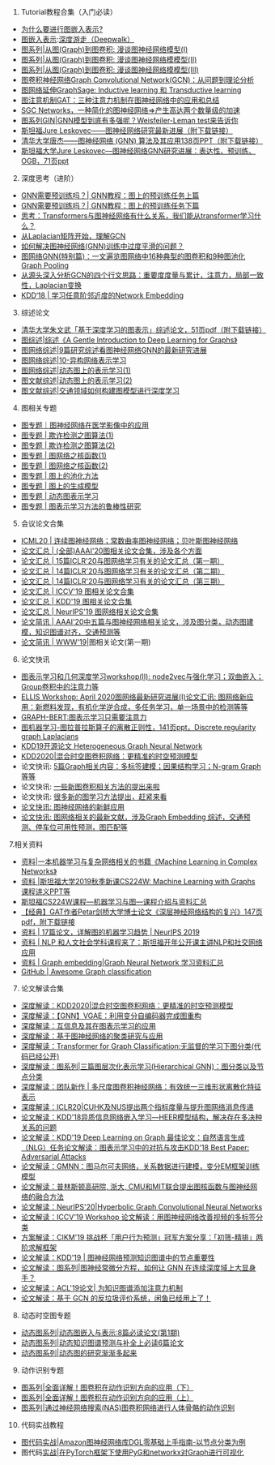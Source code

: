 1.  Tutorial教程合集（入门必读）

-   [为什么要进行图嵌入表示?](https://link.zhihu.com/?target=http%3A//mp.weixin.qq.com/s%3F__biz%3DMzUyNzcyNzE0Mg%3D%3D%26mid%3D2247484484%26idx%3D1%26sn%3D5eec159195a8df164575d6498cb953d0%26chksm%3Dfa7a6b0dcd0de21b80bb4283f39c404d7b37069866a56048d3552ae702fe7140cc14a22e8d29%26scene%3D21%23wechat_redirect)
-   [图嵌入表示](https://link.zhihu.com/?target=http%3A//mp.weixin.qq.com/s%3F__biz%3DMzUyNzcyNzE0Mg%3D%3D%26mid%3D2247484556%26idx%3D4%26sn%3D18852da4be82fb4f701d4f6ba42f5d63%26chksm%3Dfa7a6bc5cd0de2d38d29e67b50bb691953693e4147f54bf4c61bf17e40dd94c426c21d08e04e%26scene%3D21%23wechat_redirect):[深度游走（Deepwalk）](https://link.zhihu.com/?target=http%3A//mp.weixin.qq.com/s%3F__biz%3DMzUyNzcyNzE0Mg%3D%3D%26mid%3D2247484556%26idx%3D4%26sn%3D18852da4be82fb4f701d4f6ba42f5d63%26chksm%3Dfa7a6bc5cd0de2d38d29e67b50bb691953693e4147f54bf4c61bf17e40dd94c426c21d08e04e%26scene%3D21%23wechat_redirect)
-   [图系列|从图(Graph)到图卷积: 漫谈图神经网络模型(I)](https://link.zhihu.com/?target=http%3A//mp.weixin.qq.com/s%3F__biz%3DMzUyNzcyNzE0Mg%3D%3D%26mid%3D2247484644%26idx%3D1%26sn%3D01e415014e3ad877a19f67ad629f9e23%26chksm%3Dfa7a6badcd0de2bb552df2847c4b8760da29c51c50143f704ab53a83ce0498c55dd4ceb08040%26scene%3D21%23wechat_redirect)
-   [图系列|从图(Graph)到图卷积: 漫谈图神经网络模模型(II)](https://link.zhihu.com/?target=http%3A//mp.weixin.qq.com/s%3F__biz%3DMzUyNzcyNzE0Mg%3D%3D%26mid%3D2247484680%26idx%3D1%26sn%3Dc196834dc58ea353f3040cc68d62310d%26chksm%3Dfa7a6a41cd0de3576c81426ea124804d0152ae79d2766132ebe7560bc5279379fe6b5c9f9b4d%26scene%3D21%23wechat_redirect)
-   [图系列|从图(Graph)到图卷积: 漫谈图神经网络模模型(III)](https://link.zhihu.com/?target=http%3A//mp.weixin.qq.com/s%3F__biz%3DMzUyNzcyNzE0Mg%3D%3D%26mid%3D2247484689%26idx%3D1%26sn%3D10d71e5a8f2efc6033288208ad2b8aaf%26chksm%3Dfa7a6a58cd0de34e44bec470dbf8d04cf141b051ac493b1bf0b7856b55884a3f24d41eedeb93%26scene%3D21%23wechat_redirect)
-   [图卷积神经网络Graph Convolutional Network(GCN)：从问题到理论分析](https://link.zhihu.com/?target=http%3A//mp.weixin.qq.com/s%3F__biz%3DMzUyNzcyNzE0Mg%3D%3D%26mid%3D2247484920%26idx%3D1%26sn%3D27c661c52789dde2ec7cf40b119372e4%26chksm%3Dfa7a6ab1cd0de3a7cf2ad132f0c948ec6b28889274ee9e85838998ebc0a59c7771524fd07030%26scene%3D21%23wechat_redirect)
-   [图网络延伸GraphSage: Inductive learning 和 Transductive learning](https://link.zhihu.com/?target=http%3A//mp.weixin.qq.com/s%3F__biz%3DMzUyNzcyNzE0Mg%3D%3D%26mid%3D2247484950%26idx%3D1%26sn%3D88efa0a10fea109676aa314ac8159a62%26chksm%3Dfa7a695fcd0de049f9ac04724a4fe7b25d8a3b51bc6fe4fd155bdc3ee8798523f8835cf53777%26scene%3D21%23wechat_redirect)
-   [图注意机制GAT：三种注意力机制在图神经网络中的应用和总结](https://link.zhihu.com/?target=http%3A//mp.weixin.qq.com/s%3F__biz%3DMzUyNzcyNzE0Mg%3D%3D%26mid%3D2247485002%26idx%3D1%26sn%3D27cb326941746ee7c748b3391489da12%26chksm%3Dfa7a6903cd0de0150cce16f4e974eec05caf1d197e90a3ad193e1dc7619ed21688582ef4d61e%26scene%3D21%23wechat_redirect)
-   [SGC Networks，一种简化的图神经网络=>产生高达两个数量级的加速](https://link.zhihu.com/?target=http%3A//mp.weixin.qq.com/s%3F__biz%3DMzUyNzcyNzE0Mg%3D%3D%26mid%3D2247485203%26idx%3D2%26sn%3D7493fa5a0fc05f443b026a6a902fd555%26chksm%3Dfa7a685acd0de14c3059b5279f72bda5a74fd8889c9ce8c2d875ed32cf385f155c01b8911b65%26scene%3D21%23wechat_redirect)
-   [图系列GIN|GNN模型到底有多强呢？Weisfeiler-Leman test来告诉你](https://link.zhihu.com/?target=http%3A//mp.weixin.qq.com/s%3F__biz%3DMzUyNzcyNzE0Mg%3D%3D%26mid%3D2247485123%26idx%3D1%26sn%3D64cff98f39a0f231362ae08975f7aa5b%26chksm%3Dfa7a698acd0de09cbab549858911265493c17ead00152a4f56ba0a81957b9c151e9cf30c9afb%26scene%3D21%23wechat_redirect)
-   [斯坦福Jure Leskovec——图神经网络研究最新进展（附下载链接）](https://link.zhihu.com/?target=http%3A//mp.weixin.qq.com/s%3F__biz%3DMzUyNzcyNzE0Mg%3D%3D%26mid%3D2247484714%26idx%3D2%26sn%3D4278c3414006bc467e191fc3b057a602%26chksm%3Dfa7a6a63cd0de37594971fd35556debb3ea7a9cf64e9fb9f58689b135e8dee18c0ca6a7a7cc0%26scene%3D21%23wechat_redirect)
-   [清华大学唐杰——图神经网络 (GNN) 算法及其应用138页PPT（附下载链接）](https://link.zhihu.com/?target=http%3A//mp.weixin.qq.com/s%3F__biz%3DMzUyNzcyNzE0Mg%3D%3D%26mid%3D2247484593%26idx%3D2%26sn%3D82feac250fc56eb24ee5ce30c7030dff%26chksm%3Dfa7a6bf8cd0de2ee071da1ac81401607a4a76dc06f891aba38756d94cf68c3881b341415bace%26scene%3D21%23wechat_redirect)
-   [斯坦福大学Jure Leskovec—图神经网络GNN研究进展：表达性、预训练、OGB，71页ppt](https://link.zhihu.com/?target=http%3A//mp.weixin.qq.com/s%3F__biz%3DMzUyNzcyNzE0Mg%3D%3D%26mid%3D2247486325%26idx%3D1%26sn%3Dd28cb627903dc6df23004fca64c762b0%26chksm%3Dfa7a643ccd0ded2a3b9d50f034ef8a8c21f4449e87b4b367a4171d9c5a1032b0dd5a8e8706ba%26scene%3D21%23wechat_redirect)

2. 深度思考（进阶）

-   [GNN需要预训练吗？| GNN教程：图上的预训练任务上篇](https://link.zhihu.com/?target=http%3A//mp.weixin.qq.com/s%3F__biz%3DMzUyNzcyNzE0Mg%3D%3D%26mid%3D2247484792%26idx%3D2%26sn%3Da1b8562328cdbfbe6c67785e3cf0f5cd%26chksm%3Dfa7a6a31cd0de3273243088a5428af78c020a687d672612f543156802735ccd4f2934bdfddf9%26scene%3D21%23wechat_redirect)
-   [GNN需要预训练吗？| GNN教程：图上的预训练任务下篇](https://link.zhihu.com/?target=http%3A//mp.weixin.qq.com/s%3F__biz%3DMzUyNzcyNzE0Mg%3D%3D%26mid%3D2247485131%26idx%3D1%26sn%3D8056891ddc4075aaebe8211b72adc894%26chksm%3Dfa7a6982cd0de094656ba55fd5305a77cc961526e5fe5e084acba2583b918319b675ae4d2dd6%26scene%3D21%23wechat_redirect)
-   [思考：Transformers与图神经网络有什么关系，我们能从transformer学习什么？](https://link.zhihu.com/?target=http%3A//mp.weixin.qq.com/s%3F__biz%3DMzUyNzcyNzE0Mg%3D%3D%26mid%3D2247487221%26idx%3D1%26sn%3D1a1c220385c965d0619bb88b407b6fc6%26chksm%3Dfa7a61bccd0de8aaa1a5995871f59d322299a7cba40fd46b8820fa68160772f3fe4d8acc1ca1%26scene%3D21%23wechat_redirect)
-   [从Laplacian矩阵开始，理解GCN](https://link.zhihu.com/?target=http%3A//mp.weixin.qq.com/s%3F__biz%3DMzUyNzcyNzE0Mg%3D%3D%26mid%3D2247487092%26idx%3D1%26sn%3Dd634e1af0b685c6c508a7799a4db4e4b%26chksm%3Dfa7a613dcd0de82be2f3d8cc2b042a2e3bee1430274c997fd9ea664faa9c6e34ae17097448d3%26scene%3D21%23wechat_redirect)
-   [如何解决图神经网络(GNN)训练中过度平滑的问题？](https://link.zhihu.com/?target=http%3A//mp.weixin.qq.com/s%3F__biz%3DMzUyNzcyNzE0Mg%3D%3D%26mid%3D2247485213%26idx%3D1%26sn%3D55db3f92b33fd97f70ea931ce720c9e3%26chksm%3Dfa7a6854cd0de1428e500ed9ce78e79a5906c70ee668f8d2a1bf2147d04fe4383a2e6ead4b60%26scene%3D21%23wechat_redirect)
-   [图网络GNN(特别篇)：一文遍览图网络中16种典型的图卷积和9种图池化Graph Pooling](https://link.zhihu.com/?target=http%3A//mp.weixin.qq.com/s%3F__biz%3DMzUyNzcyNzE0Mg%3D%3D%26mid%3D2247486146%26idx%3D1%26sn%3D5ee261f9c390ee3d0d4900111c313bb2%26chksm%3Dfa7a658bcd0dec9d6a3080ca467759922c0aba695cf77b5be8144fa2bc2d13dd6095ffbd2c70%26scene%3D21%23wechat_redirect)
-   [从源头深入分析GCN的四个行文思路：重要度度量与累计，注意力，局部一致性，Laplacian变换](https://link.zhihu.com/?target=http%3A//mp.weixin.qq.com/s%3F__biz%3DMzUyNzcyNzE0Mg%3D%3D%26mid%3D2247485349%26idx%3D2%26sn%3D2f0434a16a253ccc7e338f09f55be49d%26chksm%3Dfa7a68eccd0de1fade505b2ce0db738fb4cae7fdf6fcc50a2dec4a899472f50295fe8bed2996%26scene%3D21%23wechat_redirect)
-   [KDD‘18 | 学习任意阶邻近度的Network Embedding](https://link.zhihu.com/?target=http%3A//mp.weixin.qq.com/s%3F__biz%3DMzUyNzcyNzE0Mg%3D%3D%26mid%3D2247485298%26idx%3D2%26sn%3D50373ec18ed69ab2f9e68668ff4803e5%26chksm%3Dfa7a683bcd0de12da2ce5e106381970eb13d20ce0156c2fe79c56e4897c50216ace6d866042c%26scene%3D21%23wechat_redirect)

3. 综述论文

-   [清华大学朱文武「基于深度学习的图表示」综述论文，51页pdf（附下载链接）](https://link.zhihu.com/?target=http%3A//mp.weixin.qq.com/s%3F__biz%3DMzUyNzcyNzE0Mg%3D%3D%26mid%3D2247485272%26idx%3D1%26sn%3D41318f1c9a7a56dcb5e741986df94617%26chksm%3Dfa7a6811cd0de107b5d3c24a819551c5c58f909e366b3127ea886855d778dc4acafa217dc9d6%26scene%3D21%23wechat_redirect)
-   [图综述|综述《A Gentle Introduction to Deep Learning for Graphs》](https://link.zhihu.com/?target=http%3A//mp.weixin.qq.com/s%3F__biz%3DMzUyNzcyNzE0Mg%3D%3D%26mid%3D2247485203%26idx%3D1%26sn%3Dd978795214e07c6a11621ef630213129%26chksm%3Dfa7a685acd0de14cc88a490265a09e63b6a4b19b4de271fb4bbb40b14d1a5c93600594f8e0ab%26scene%3D21%23wechat_redirect)
-   [图网络综述|9篇研究综述看图神经网络GNN的最新研究进展](https://link.zhihu.com/?target=http%3A//mp.weixin.qq.com/s%3F__biz%3DMzUyNzcyNzE0Mg%3D%3D%26mid%3D2247486071%26idx%3D1%26sn%3D6bfad8168dfd1de20a620f843ca63ecc%26chksm%3Dfa7a653ecd0dec2838a932ddad0107b3ee266297b83392af4916fa0f0d61ea15768c47b3963f%26scene%3D21%23wechat_redirect)
-   [图网络综述|10-异构网络表示学习](https://link.zhihu.com/?target=http%3A//mp.weixin.qq.com/s%3F__biz%3DMzUyNzcyNzE0Mg%3D%3D%26mid%3D2247486104%26idx%3D2%26sn%3D2e4f2a176388d7144b824a52bb3047a8%26chksm%3Dfa7a65d1cd0decc79e085b9bcf4139a878aa0a7ba04a4d9a3c684c09c04876fdc140780bd91e%26scene%3D21%23wechat_redirect)
-   [图网络综述|动态图上的表示学习(1)](https://link.zhihu.com/?target=http%3A//mp.weixin.qq.com/s%3F__biz%3DMzUyNzcyNzE0Mg%3D%3D%26mid%3D2247486694%26idx%3D2%26sn%3D4f6cbe3f77bc41ffbd37b22b4e2f14c5%26chksm%3Dfa7a63afcd0deab987b8f041c29a75bc65816cd18de1d705eeb8ad65a4db641fca5679a47f48%26scene%3D21%23wechat_redirect)
-   [图文献综述|动态图上的表示学习(2)](https://link.zhihu.com/?target=http%3A//mp.weixin.qq.com/s%3F__biz%3DMzUyNzcyNzE0Mg%3D%3D%26mid%3D2247486721%26idx%3D1%26sn%3D37f739855cb6dfc4b43086197f5a09ff%26chksm%3Dfa7a6248cd0deb5e9ba5f4800dc7705cec5b18f538a978ff20d8660d71e9add8e0d0be9c3075%26scene%3D21%23wechat_redirect)
-   [图文献综述|交通领域如何构建图模型进行深度学习](https://link.zhihu.com/?target=http%3A//mp.weixin.qq.com/s%3F__biz%3DMzUyNzcyNzE0Mg%3D%3D%26mid%3D2247487167%26idx%3D2%26sn%3D01c601778ea1405547008f7901e36f03%26chksm%3Dfa7a61f6cd0de8e0158a479977a54947d68669cf906155d11d6a5152f40b840c32fc8355f6b7%26scene%3D21%23wechat_redirect)

4. 图相关专题

-   [图专题｜图神经网络在医学影像中的应用](https://link.zhihu.com/?target=http%3A//mp.weixin.qq.com/s%3F__biz%3DMzUyNzcyNzE0Mg%3D%3D%26mid%3D2247485960%26idx%3D1%26sn%3D66916debf283fcb8cbf07fcdcb342e11%26chksm%3Dfa7a6541cd0dec572a9fb11c5e34b2556f004e2ee819aea294a364843a1865415a2119599a23%26scene%3D21%23wechat_redirect)
-   [图专题 | 欺诈检测之图算法](https://link.zhihu.com/?target=http%3A//mp.weixin.qq.com/s%3F__biz%3DMzUyNzcyNzE0Mg%3D%3D%26mid%3D2247487012%26idx%3D1%26sn%3Ddc538af969299ea1445249c5c4cb0cc8%26chksm%3Dfa7a616dcd0de87b005aab0584f6fa2d67a37bf9093694afec006c740d35c1afd5cbb1a172a9%26scene%3D21%23wechat_redirect)[(1)](https://link.zhihu.com/?target=http%3A//mp.weixin.qq.com/s%3F__biz%3DMzUyNzcyNzE0Mg%3D%3D%26mid%3D2247487012%26idx%3D1%26sn%3Ddc538af969299ea1445249c5c4cb0cc8%26chksm%3Dfa7a616dcd0de87b005aab0584f6fa2d67a37bf9093694afec006c740d35c1afd5cbb1a172a9%26scene%3D21%23wechat_redirect)
-   [图专题 | 欺诈](https://link.zhihu.com/?target=http%3A//mp.weixin.qq.com/s%3F__biz%3DMzUyNzcyNzE0Mg%3D%3D%26mid%3D2247487254%26idx%3D1%26sn%3Dbe6d42c652040a8e8b93fdc651845f1c%26chksm%3Dfa7a605fcd0de949fd1d42c3fffc3944664bbbf1cfa8b43a3fe55fd0bd1434e06a0507f61240%26scene%3D21%23wechat_redirect)[检测之图算法](https://link.zhihu.com/?target=http%3A//mp.weixin.qq.com/s%3F__biz%3DMzUyNzcyNzE0Mg%3D%3D%26mid%3D2247487254%26idx%3D1%26sn%3Dbe6d42c652040a8e8b93fdc651845f1c%26chksm%3Dfa7a605fcd0de949fd1d42c3fffc3944664bbbf1cfa8b43a3fe55fd0bd1434e06a0507f61240%26scene%3D21%23wechat_redirect)[(2)](https://link.zhihu.com/?target=http%3A//mp.weixin.qq.com/s%3F__biz%3DMzUyNzcyNzE0Mg%3D%3D%26mid%3D2247487254%26idx%3D1%26sn%3Dbe6d42c652040a8e8b93fdc651845f1c%26chksm%3Dfa7a605fcd0de949fd1d42c3fffc3944664bbbf1cfa8b43a3fe55fd0bd1434e06a0507f61240%26scene%3D21%23wechat_redirect)
-   [图专题 | 图网络之核函数](https://link.zhihu.com/?target=http%3A//mp.weixin.qq.com/s%3F__biz%3DMzUyNzcyNzE0Mg%3D%3D%26mid%3D2247486887%26idx%3D2%26sn%3D68b4a0487a93e2c1ebe6496d9b2496b0%26chksm%3Dfa7a62eecd0debf8cee3719e5b4566fe1cd520ecfe97f380c675021dd33f99c2f21c5e515d54%26scene%3D21%23wechat_redirect)[(1)](https://link.zhihu.com/?target=http%3A//mp.weixin.qq.com/s%3F__biz%3DMzUyNzcyNzE0Mg%3D%3D%26mid%3D2247486887%26idx%3D2%26sn%3D68b4a0487a93e2c1ebe6496d9b2496b0%26chksm%3Dfa7a62eecd0debf8cee3719e5b4566fe1cd520ecfe97f380c675021dd33f99c2f21c5e515d54%26scene%3D21%23wechat_redirect)
-   [图专题 | 图网络之核函数](https://link.zhihu.com/?target=http%3A//mp.weixin.qq.com/s%3F__biz%3DMzUyNzcyNzE0Mg%3D%3D%26mid%3D2247486749%26idx%3D1%26sn%3Db52297369798585e246b73958a83b3d9%26chksm%3Dfa7a6254cd0deb4251502e6f780a1aee159e049f5c1f456b9431954149c611d6a0d793d0a945%26scene%3D21%23wechat_redirect)[(2)](https://link.zhihu.com/?target=http%3A//mp.weixin.qq.com/s%3F__biz%3DMzUyNzcyNzE0Mg%3D%3D%26mid%3D2247486749%26idx%3D1%26sn%3Db52297369798585e246b73958a83b3d9%26chksm%3Dfa7a6254cd0deb4251502e6f780a1aee159e049f5c1f456b9431954149c611d6a0d793d0a945%26scene%3D21%23wechat_redirect)
-   [图专题 | 图上的池化方法](https://link.zhihu.com/?target=http%3A//mp.weixin.qq.com/s%3F__biz%3DMzUyNzcyNzE0Mg%3D%3D%26mid%3D2247486264%26idx%3D1%26sn%3D242b7fe066c28d83136a46cb1e58e0d2%26chksm%3Dfa7a6471cd0ded674baabcf867aada5830707330a64bc9e0c7e94bb9307f407dd2bfe6201c02%26scene%3D21%23wechat_redirect)
-   [图专题 | 图上的生成模型](https://link.zhihu.com/?target=http%3A//mp.weixin.qq.com/s%3F__biz%3DMzUyNzcyNzE0Mg%3D%3D%26mid%3D2247486302%26idx%3D1%26sn%3Dab434bc382029df9547e043ec5f6fbf8%26chksm%3Dfa7a6417cd0ded01c69500e1a3d94154756b9349bab0e69657b28f70e658005968fe94747f35%26scene%3D21%23wechat_redirect)
-   [图专题 | 动态图表示学习](https://link.zhihu.com/?target=http%3A//mp.weixin.qq.com/s%3F__biz%3DMzUyNzcyNzE0Mg%3D%3D%26mid%3D2247486183%26idx%3D1%26sn%3D8fa1926437ac0541ef15a55d5220050d%26chksm%3Dfa7a65aecd0decb824ebe43432cc00ac8e91d2d6d52a698a96185e39cc8fca9a1c4fe7fa3000%26scene%3D21%23wechat_redirect)
-   [图专题 | 图表示学习方法的鲁棒性研究](https://link.zhihu.com/?target=http%3A//mp.weixin.qq.com/s%3F__biz%3DMzUyNzcyNzE0Mg%3D%3D%26mid%3D2247485314%26idx%3D2%26sn%3Db5e095da2df9aba3dd5b86e1d565805b%26chksm%3Dfa7a68cbcd0de1dda1dddb4b77982eaba4eed6ff395471dd597273d317151b8e20ea471400b9%26scene%3D21%23wechat_redirect)

5. 会议论文合集

-   [ICML20 | 连续图神经网络；常数曲率图神经网络；贝叶斯图神经网络](https://link.zhihu.com/?target=http%3A//mp.weixin.qq.com/s%3F__biz%3DMzUyNzcyNzE0Mg%3D%3D%26mid%3D2247487318%26idx%3D1%26sn%3Dc090ea8c0cd7c43f3f202a104b2d24f0%26chksm%3Dfa7a601fcd0de9091e4d5576d2f940b8c8f24433991095db556fc4bde76d2f8b4340bf3b4f25%26scene%3D21%23wechat_redirect)
-   [论文汇总 | (全部)AAAI'20图相关论文合集，涉及各个方面](https://link.zhihu.com/?target=http%3A//mp.weixin.qq.com/s%3F__biz%3DMzUyNzcyNzE0Mg%3D%3D%26mid%3D2247485415%26idx%3D1%26sn%3D502e76a33a638c7f1bcdadde2b62f174%26chksm%3Dfa7a68aecd0de1b8eb16f36f87ea8532d430290e1e7596cdc04f306556f1f19dbc71c581ab91%26scene%3D21%23wechat_redirect)
-   [论文汇总 | 15篇ICLR'20与图网络学习有关的论文汇总（第一期）](https://link.zhihu.com/?target=http%3A//mp.weixin.qq.com/s%3F__biz%3DMzUyNzcyNzE0Mg%3D%3D%26mid%3D2247485231%26idx%3D3%26sn%3D3b9c9d04f98adb42efb67945bc1024d2%26chksm%3Dfa7a6866cd0de1707d2fb247d5e2278fd303527eef8ac2a95662cb35eb55e19910d35411c074%26scene%3D21%23wechat_redirect)
-   [论文汇总 | 14篇ICLR'20与图网络学习有关的论文汇总（第二期）](https://link.zhihu.com/?target=http%3A//mp.weixin.qq.com/s%3F__biz%3DMzUyNzcyNzE0Mg%3D%3D%26mid%3D2247485231%26idx%3D2%26sn%3Db005305abd9a0aeba2b1d9b188b78f59%26chksm%3Dfa7a6866cd0de1707eaf873e208f54ac8a6a1072cd1e821bec2cabc9bbf47d5bfa28c7e9da4b%26scene%3D21%23wechat_redirect)
-   [论文汇总 | 14篇ICLR'20与图网络学习有关的论文汇总（第三期）](https://link.zhihu.com/?target=http%3A//mp.weixin.qq.com/s%3F__biz%3DMzUyNzcyNzE0Mg%3D%3D%26mid%3D2247485231%26idx%3D1%26sn%3D76ab2995a5adc36c76808d66a9dd074d%26chksm%3Dfa7a6866cd0de170215eab244116bf04f2ee25b4292fd58a838b1717f2e2c31c02c7e1fa30cc%26scene%3D21%23wechat_redirect)
-   [论文汇总 | ICCV'19 图相关论文合集](https://link.zhihu.com/?target=http%3A//mp.weixin.qq.com/s%3F__biz%3DMzUyNzcyNzE0Mg%3D%3D%26mid%3D2247484769%26idx%3D2%26sn%3D3dcd212796787de2ae06a748abafd423%26chksm%3Dfa7a6a28cd0de33ecd4589fb24fb3d7661402b2e5bd469e7b816f403999f9ad3a77b0a55bf03%26scene%3D21%23wechat_redirect)
-   [论文汇总 | KDD'19 图相关论文合集](https://link.zhihu.com/?target=http%3A//mp.weixin.qq.com/s%3F__biz%3DMzUyNzcyNzE0Mg%3D%3D%26mid%3D2247484769%26idx%3D1%26sn%3Def997ac2df5ad9ab9ccdf889bc32d123%26chksm%3Dfa7a6a28cd0de33e720e78d3ec0040c6cb5aedd16d3105e977cce70a0bcaba5961985da83966%26scene%3D21%23wechat_redirect)
-   [论文汇总 | NeurIPS'19 图网络相关论文合集](https://link.zhihu.com/?target=http%3A//mp.weixin.qq.com/s%3F__biz%3DMzUyNzcyNzE0Mg%3D%3D%26mid%3D2247484503%26idx%3D1%26sn%3D6e87a721f588e23868684fab95a745ce%26chksm%3Dfa7a6b1ecd0de2087fedcb57f54906880ffb3edcd7b351e46bfb2772959e201c1018449c81a2%26scene%3D21%23wechat_redirect)
-   [论文简讯 | AAAI'20中五篇与图神经网络相关论文，涉及图分类，动态图建模，知识图谱对齐，交通预测等](https://link.zhihu.com/?target=http%3A//mp.weixin.qq.com/s%3F__biz%3DMzUyNzcyNzE0Mg%3D%3D%26mid%3D2247484982%26idx%3D1%26sn%3D44ddbd939bac98e574707f53d923c529%26chksm%3Dfa7a697fcd0de06914215987c3e9b33fa56e2bbd7b8e9c864af3777f7dd863a08abde7b93847%26scene%3D21%23wechat_redirect)
-   [论文简讯 | WWW'19|](https://link.zhihu.com/?target=http%3A//mp.weixin.qq.com/s%3F__biz%3DMzUyNzcyNzE0Mg%3D%3D%26mid%3D2247484329%26idx%3D1%26sn%3D2a553b2ffcbcd185f4ece070e4d36785%26chksm%3Dfa7a6ce0cd0de5f6761f75d3a463557687f354f6fe809af11176b3d3ca22f5ac0858e128080c%26scene%3D21%23wechat_redirect)图相关论文(第一期)

6. 论文快讯

-   [图表示学习和几何深度学习workshop(II): node2vec与强化学习；双曲嵌入；Group卷积中的注意力等](https://link.zhihu.com/?target=http%3A//mp.weixin.qq.com/s%3F__biz%3DMzUyNzcyNzE0Mg%3D%3D%26mid%3D2247487134%26idx%3D1%26sn%3Da6df25be27fe01dfea1ef9b81927f8ae%26chksm%3Dfa7a61d7cd0de8c1e1d52efc67c7f20ddbd41e85e3ee875faa7a5fefc8078b8243a36128cf6b%26scene%3D21%23wechat_redirect)
-   [ELLIS Workshop: April 2020图网络最新研究进展(I)](https://link.zhihu.com/?target=http%3A//mp.weixin.qq.com/s%3F__biz%3DMzUyNzcyNzE0Mg%3D%3D%26mid%3D2247487046%26idx%3D1%26sn%3Dee4abc37262525a285efbac3f6737601%26chksm%3Dfa7a610fcd0de819d67eea53c88f44e835ffac6c50cbee409da44d707f7da0b8e474d1ca91d5%26scene%3D21%23wechat_redirect)[论文汇讯: 图网络新应用：新燃料发现，有机化学逆合成，多任务学习，单一场景中的检测等等](https://link.zhihu.com/?target=http%3A//mp.weixin.qq.com/s%3F__biz%3DMzUyNzcyNzE0Mg%3D%3D%26mid%3D2247485355%26idx%3D2%26sn%3D48d78eaa30ddae7e9b7ad6a3168e6869%26chksm%3Dfa7a68e2cd0de1f4fadb4e269232298632cc8693de6c1e859d4a12bd620af48f9cc8330dd0bf%26scene%3D21%23wechat_redirect)
-   [GRAPH-BERT:图表示学习只需要注意力](https://link.zhihu.com/?target=http%3A//mp.weixin.qq.com/s%3F__biz%3DMzUyNzcyNzE0Mg%3D%3D%26mid%3D2247487233%26idx%3D2%26sn%3D726e70b049ef673686dbeacc15fc6131%26chksm%3Dfa7a6048cd0de95e7c4730e77e212a59cf33676592e259710b4d816d61b0019d5967f6b031dc%26scene%3D21%23wechat_redirect)
-   [图机器学习-图拉普拉斯算子的离散正则性，141页ppt，Discrete regularity graph Laplacians](https://link.zhihu.com/?target=http%3A//mp.weixin.qq.com/s%3F__biz%3DMzUyNzcyNzE0Mg%3D%3D%26mid%3D2247487211%26idx%3D1%26sn%3D0d73cbeaedcce9f1ffd946c80d08b528%26chksm%3Dfa7a61a2cd0de8b4945d6231012a6adc2378d5ae38e501e2b707cd0c920c6a5e2296594037a2%26scene%3D21%23wechat_redirect)
-   [KDD19开源论文 Heterogeneous Graph Neural Network](https://link.zhihu.com/?target=http%3A//mp.weixin.qq.com/s%3F__biz%3DMzUyNzcyNzE0Mg%3D%3D%26mid%3D2247486640%26idx%3D2%26sn%3Dcb510a11010f2e4139e89f69e8d47288%26chksm%3Dfa7a63f9cd0deaef04e84dd250ab413c7111e37d637460a9d1cdc1b8d2cede2a524efa736a41%26scene%3D21%23wechat_redirect)
-   [KDD2020|混合时空图卷积网络：更精准的时空预测模型](https://link.zhihu.com/?target=http%3A//mp.weixin.qq.com/s%3F__biz%3DMzUyNzcyNzE0Mg%3D%3D%26mid%3D2247487380%26idx%3D1%26sn%3D4189a16de06095c5489af4ac7f046d6a%26chksm%3Dfa7a60ddcd0de9cb8eebacbaab717e5ea626ef1fdb8bb6219ec6ad03276064f79f185811324c%26scene%3D21%23wechat_redirect)
-   论文快讯: [5篇Graph相关内容：多标签建模；因果结构学习；N-gram Graph等等](https://link.zhihu.com/?target=http%3A//mp.weixin.qq.com/s%3F__biz%3DMzUyNzcyNzE0Mg%3D%3D%26mid%3D2247484848%26idx%3D2%26sn%3Da499d1c583cb4ad9405802a6bba26401%26chksm%3Dfa7a6af9cd0de3ef30e76a1bad24764f5f0603a9e7aeab17817f4e3eb55cb7202ce00a8a7052%26scene%3D21%23wechat_redirect)
-   论文快讯: [一些新图卷积相关方法的提出来啦](https://link.zhihu.com/?target=http%3A//mp.weixin.qq.com/s%3F__biz%3DMzUyNzcyNzE0Mg%3D%3D%26mid%3D2247484680%26idx%3D2%26sn%3D7037cb6a2bf20fbe578290bd317df07a%26chksm%3Dfa7a6a41cd0de3578e22273aad8809795436018dadce85aefcee75747faeb4a84c083a2aa576%26scene%3D21%23wechat_redirect)
-   论文快讯: [很多新的图学习方法提出，赶紧来看](https://link.zhihu.com/?target=http%3A//mp.weixin.qq.com/s%3F__biz%3DMzUyNzcyNzE0Mg%3D%3D%26mid%3D2247484411%26idx%3D1%26sn%3Dd994ad7ab9631d789bee842abd45127b%26chksm%3Dfa7a6cb2cd0de5a492b23d8e1994cae7ae50dcc84771ac31fb22cab88b3cdcc5f4685219f9cf%26scene%3D21%23wechat_redirect)
-   [论文快讯: 图神经网络的新鲜应用](https://link.zhihu.com/?target=http%3A//mp.weixin.qq.com/s%3F__biz%3DMzUyNzcyNzE0Mg%3D%3D%26mid%3D2247484300%26idx%3D2%26sn%3D8e03021cba912c4da0f6c45aaad664ec%26chksm%3Dfa7a6cc5cd0de5d3dafda96d585dea749b28c281f6816941559847823303cc31f7140b723578%26scene%3D21%23wechat_redirect)
-   [论文快讯: 图网络相关的最新文献，涉及Graph Embedding 综述，交通预测、停车位可用性预测，图匹配等](https://link.zhihu.com/?target=http%3A//mp.weixin.qq.com/s%3F__biz%3DMzUyNzcyNzE0Mg%3D%3D%26mid%3D2247484936%26idx%3D1%26sn%3Df876044c369fc15244e800572c653b4a%26chksm%3Dfa7a6941cd0de057d834f0bf642e98a758c5470c3429a5ab18b58ff22cf8fdea82d0f4d6acc1%26scene%3D21%23wechat_redirect)

7.相关资料

-   [资料|一本机器学习与复杂网络相关的书籍《Machine Learning in Complex Networks》](https://link.zhihu.com/?target=http%3A//mp.weixin.qq.com/s%3F__biz%3DMzUyNzcyNzE0Mg%3D%3D%26mid%3D2247485174%26idx%3D1%26sn%3Dd0c5ba237e90689afcab26d5618591a1%26chksm%3Dfa7a69bfcd0de0a9060df71e767134bc2eddcf77ec39cbb8e8df2effcfa41417eb8920539f1f%26scene%3D21%23wechat_redirect)
-   [资料 |斯坦福大学2019秋季新课CS224W: Machine Learning with Graphs 课程讲义PPT等](https://link.zhihu.com/?target=http%3A//mp.weixin.qq.com/s%3F__biz%3DMzUyNzcyNzE0Mg%3D%3D%26mid%3D2247485106%26idx%3D1%26sn%3Df06bf54907696f87e68acc84785404d3%26chksm%3Dfa7a69fbcd0de0edb7577a2301bb42ff7fa5fe23c2d41294a4741e453de4e3f4e58879cae4a7%26scene%3D21%23wechat_redirect)
-   [斯坦福CS224W课程—机器学习与图—课程介绍与资料汇总](https://link.zhihu.com/?target=http%3A//mp.weixin.qq.com/s%3F__biz%3DMzUyNzcyNzE0Mg%3D%3D%26mid%3D2247487143%26idx%3D2%26sn%3D14a8a7b0094782388b0ddd5b8f701b0f%26chksm%3Dfa7a61eecd0de8f874727aa04a8d00c12dac3712573cd4e9718019529a42b32de7762e62b7da%26scene%3D21%23wechat_redirect)
-   [【经典】GAT作者Petar剑桥大学博士论文《深层神经网络结构的复兴》147页pdf，附下载链接](https://link.zhihu.com/?target=http%3A//mp.weixin.qq.com/s%3F__biz%3DMzUyNzcyNzE0Mg%3D%3D%26mid%3D2247487078%26idx%3D1%26sn%3D8025547f732e00628a0270b93c3867d1%26chksm%3Dfa7a612fcd0de839dc78c33c3225285fa8f4060ddfb309320abd09dcb3692f0e2fc325ab9b50%26scene%3D21%23wechat_redirect)
-   [资料 | 17篇论文，详解图的机器学习趋势 | NeurIPS 2019](https://link.zhihu.com/?target=http%3A//mp.weixin.qq.com/s%3F__biz%3DMzUyNzcyNzE0Mg%3D%3D%26mid%3D2247485049%26idx%3D1%26sn%3D5a18b2508df75359023a8c8f25c21564%26chksm%3Dfa7a6930cd0de026f89abcc8a33a84d5c40d6943d0f8777d8a6ca247de1828692967d7fa7060%26scene%3D21%23wechat_redirect)
-   [资料 | NLP 和人文社会学科课程来了：](https://link.zhihu.com/?target=http%3A//mp.weixin.qq.com/s%3F__biz%3DMzUyNzcyNzE0Mg%3D%3D%26mid%3D2247484960%26idx%3D2%26sn%3D9b3d5cc21ac6e4f0c14d8875d986a9d8%26chksm%3Dfa7a6969cd0de07f5039e9dda663889f5eebc42539ce61891165a44a4ef445d58995e47329c6%26scene%3D21%23wechat_redirect)[斯坦福开年公开课主讲NLP和社交网络应用](https://link.zhihu.com/?target=http%3A//mp.weixin.qq.com/s%3F__biz%3DMzUyNzcyNzE0Mg%3D%3D%26mid%3D2247484960%26idx%3D2%26sn%3D9b3d5cc21ac6e4f0c14d8875d986a9d8%26chksm%3Dfa7a6969cd0de07f5039e9dda663889f5eebc42539ce61891165a44a4ef445d58995e47329c6%26scene%3D21%23wechat_redirect)
-   [资料 | Graph embedding|Graph Neural Network 学习资料汇总](https://link.zhihu.com/?target=http%3A//mp.weixin.qq.com/s%3F__biz%3DMzUyNzcyNzE0Mg%3D%3D%26mid%3D2247484368%26idx%3D1%26sn%3D8b853a4bede3ee2e7b2fe30d4d8d08d9%26chksm%3Dfa7a6c99cd0de58f960201e924dc3f39dfb05a900b35958d5e590939641f0fe2b5baca9201bb%26scene%3D21%23wechat_redirect)
-   [GitHub | Awesome Graph classification](https://link.zhihu.com/?target=http%3A//mp.weixin.qq.com/s%3F__biz%3DMzUyNzcyNzE0Mg%3D%3D%26mid%3D2247484818%26idx%3D2%26sn%3De89065a89ea21f5ad4ff43c865cc0bc1%26chksm%3Dfa7a6adbcd0de3cdbd578d603ce09b45a23f0341b4f07629160c237b30adfb1034c0c106a70d%26scene%3D21%23wechat_redirect)

7. 论文解读合集

-   [深度解读：KDD2020|混合时空图卷积网络：更精准的时空预测模型](https://link.zhihu.com/?target=http%3A//mp.weixin.qq.com/s%3F__biz%3DMzUyNzcyNzE0Mg%3D%3D%26mid%3D2247487380%26idx%3D1%26sn%3D4189a16de06095c5489af4ac7f046d6a%26chksm%3Dfa7a60ddcd0de9cb8eebacbaab717e5ea626ef1fdb8bb6219ec6ad03276064f79f185811324c%26scene%3D21%23wechat_redirect)
-   [深度解读：【GNN】VGAE：利用变分自编码器完成图重构](https://link.zhihu.com/?target=http%3A//mp.weixin.qq.com/s%3F__biz%3DMzUyNzcyNzE0Mg%3D%3D%26mid%3D2247487327%26idx%3D2%26sn%3D22bb888386815ecf7d682d138b80d837%26chksm%3Dfa7a6016cd0de900d42b9c3e0e0c349f6aa37afbeb5b6ca5d03d885fa310365deb30c54890b5%26scene%3D21%23wechat_redirect)
-   [深度解读：互信息及其在图表示学习的应用](https://link.zhihu.com/?target=http%3A//mp.weixin.qq.com/s%3F__biz%3DMzUyNzcyNzE0Mg%3D%3D%26mid%3D2247487318%26idx%3D2%26sn%3Ded90b395f9e9f049d537b872fb39d6b7%26chksm%3Dfa7a601fcd0de9092a3609ebb972cac1b336747b0a8313baa627add0476ac5bf372858a2255e%26scene%3D21%23wechat_redirect)
-   [深度解读：基于图神经网络的聚类研究与应用](https://link.zhihu.com/?target=http%3A//mp.weixin.qq.com/s%3F__biz%3DMzUyNzcyNzE0Mg%3D%3D%26mid%3D2247487211%26idx%3D2%26sn%3Df83e90d64c2f240a9a488844b070f5dd%26chksm%3Dfa7a61a2cd0de8b4d7c23df0f2480f103e140432066c937215b009411bac7dc0f97cfaf7591a%26scene%3D21%23wechat_redirect)
-   [深度解读：Transformer for Graph Classification:无监督的学习下图分类(代码已经公开)](https://link.zhihu.com/?target=http%3A//mp.weixin.qq.com/s%3F__biz%3DMzUyNzcyNzE0Mg%3D%3D%26mid%3D2247487180%26idx%3D1%26sn%3D020ca04e699b59c8a19269cb6544f62f%26chksm%3Dfa7a6185cd0de893316eabf99af23e60d34c667d1890fff4dbaf1f602509adfbfc7d98df28fe%26scene%3D21%23wechat_redirect)
-   [深度解读：图系列|三篇图层次化表示学习(Hierarchical GNN)：图分类以及节点分类](https://link.zhihu.com/?target=http%3A//mp.weixin.qq.com/s%3F__biz%3DMzUyNzcyNzE0Mg%3D%3D%26mid%3D2247486710%26idx%3D1%26sn%3D78f9fdb33584dc5021daeaf6f027a7ca%26chksm%3Dfa7a63bfcd0deaa98d532764ec158aaefb1f8d20ebafcec09953a9b9f0c7855a373c9e72e775%26scene%3D21%23wechat_redirect)
-   [深度解读：团队新作 | 多尺度图卷积神经网络：有效统一三维形状离散化特征表示](https://link.zhihu.com/?target=http%3A//mp.weixin.qq.com/s%3F__biz%3DMzUyNzcyNzE0Mg%3D%3D%26mid%3D2247487271%26idx%3D2%26sn%3Df5869a1fddd8a90727dd5285433f8acf%26chksm%3Dfa7a606ecd0de978cb1521dfa29e6445e68f9e8493214eaa23ad9d728f4bdee5c859bc9780cd%26scene%3D21%23wechat_redirect)
-   [深度解读：ICLR20|CUHK及NUS提出两个指标度量与提升图网络消息传递](https://link.zhihu.com/?target=http%3A//mp.weixin.qq.com/s%3F__biz%3DMzUyNzcyNzE0Mg%3D%3D%26mid%3D2247487180%26idx%3D2%26sn%3Dc537be21bbf0b8e4b3cc2c0017cc6d2a%26chksm%3Dfa7a6185cd0de8937a89084da3380cf9b63fe76ed7ece7a612fe507dd09f68ebc3ef32d97012%26scene%3D21%23wechat_redirect)
-   [论文解读：KDD'18异质信息网络嵌入学习—HEER模型结构，解决存在多决种关系的问题](https://link.zhihu.com/?target=http%3A//mp.weixin.qq.com/s%3F__biz%3DMzUyNzcyNzE0Mg%3D%3D%26mid%3D2247485403%26idx%3D1%26sn%3D2b945d9f2afd372523378de61b13ef00%26chksm%3Dfa7a6892cd0de184256a249edbf84060ff47428909bdfe41ab28ffefd7d409657f3b5728a86e%26scene%3D21%23wechat_redirect)
-   [论文解读：KDD'19 Deep Learning on Graph 最佳论文：自然语言生成（NLG）任务](https://link.zhihu.com/?target=http%3A//mp.weixin.qq.com/s%3F__biz%3DMzUyNzcyNzE0Mg%3D%3D%26mid%3D2247485403%26idx%3D2%26sn%3D9268405fcb5e730baa13cbee48cd0a27%26chksm%3Dfa7a6892cd0de184f0a113f577b69b739b546512815a00b3c60f32b92daedba4add33db04b36%26scene%3D21%23wechat_redirect)[论文解读：图表示学习中的对抗与攻击KDD'18 Best Paper: Adversarial Attacks](https://link.zhihu.com/?target=http%3A//mp.weixin.qq.com/s%3F__biz%3DMzUyNzcyNzE0Mg%3D%3D%26mid%3D2247485386%26idx%3D2%26sn%3Dae8abe8fac84e9865db6b8b8b5a49b99%26chksm%3Dfa7a6883cd0de19579e1a89216e5728e49e687425baa830ef1328bb0b5e1e26f2ffabab4e737%26scene%3D21%23wechat_redirect)
-   [论文解读：GMNN：图马尔可夫网络，关系数据进行建模，变分EM框架训练模型](https://link.zhihu.com/?target=http%3A//mp.weixin.qq.com/s%3F__biz%3DMzUyNzcyNzE0Mg%3D%3D%26mid%3D2247485189%26idx%3D2%26sn%3D11f10f4ca11227917982eb2f8d3d2d6e%26chksm%3Dfa7a684ccd0de15a1633bbb0c67363a4a173bcd6b438abe42f88bbebc2289ca6fdf2dc559bb1%26scene%3D21%23wechat_redirect)
-   [论文解读：普林斯顿高研院, 浙大, CMU和MIT联合提出图核函数与图神经网络的融合方法](https://link.zhihu.com/?target=http%3A//mp.weixin.qq.com/s%3F__biz%3DMzUyNzcyNzE0Mg%3D%3D%26mid%3D2247485066%26idx%3D1%26sn%3D75a82b6955fabf37c2a89cb87f025abf%26chksm%3Dfa7a69c3cd0de0d5e11e5454e0847711995adf2da5b99b3b5848f0387f69158341a469349410%26scene%3D21%23wechat_redirect)
-   [论文解读：NeurIPS'20|Hyperbolic Graph Convolutional Neural Networks](https://link.zhihu.com/?target=http%3A//mp.weixin.qq.com/s%3F__biz%3DMzUyNzcyNzE0Mg%3D%3D%26mid%3D2247485022%26idx%3D1%26sn%3De829f7a4984cf00647fd999f564182bb%26chksm%3Dfa7a6917cd0de00177867601fd08f107c5c0125525f2ee98936fdac453f20ba63aa7e6b8171f%26scene%3D21%23wechat_redirect)
-   [论文解读：ICCV'19 Workshop 论文解读：用图神经网络改善视频的多标签分类](https://link.zhihu.com/?target=http%3A//mp.weixin.qq.com/s%3F__biz%3DMzUyNzcyNzE0Mg%3D%3D%26mid%3D2247485004%26idx%3D1%26sn%3D0cc6b22eea2929261bf0d63957be7ba2%26chksm%3Dfa7a6905cd0de013f825e2e735649267cd8d5ac34c610d34283a1c00f950d76414c1f7890a35%26scene%3D21%23wechat_redirect)
-   [方案解读：CIKM'19 挑战杯「用户行为预测」冠军方案分享：「初筛-精排」两阶求解框架](https://link.zhihu.com/?target=http%3A//mp.weixin.qq.com/s%3F__biz%3DMzUyNzcyNzE0Mg%3D%3D%26mid%3D2247484954%26idx%3D1%26sn%3Dadfc8e0b42b0df5d07394c5b435b7d14%26chksm%3Dfa7a6953cd0de045758104e1b31bdcca1039e89ed2c4cbf3b443019f738261c48596099a6e5e%26scene%3D21%23wechat_redirect)
-   [论文解读：KDD'19 | 图神经网络预测知识图谱中的节点重要性](https://link.zhihu.com/?target=http%3A//mp.weixin.qq.com/s%3F__biz%3DMzUyNzcyNzE0Mg%3D%3D%26mid%3D2247484810%26idx%3D2%26sn%3D55965f5a552005defdd5a50c71664da4%26chksm%3Dfa7a6ac3cd0de3d54998693a9dcb041f7c7c24e4723099ef9c23f6ee7a09a04643949a79af38%26scene%3D21%23wechat_redirect)
-   [论文解读：图系列|图神经常微分方程，如何让 GNN 在连续深度域上大显身手？](https://link.zhihu.com/?target=http%3A//mp.weixin.qq.com/s%3F__biz%3DMzUyNzcyNzE0Mg%3D%3D%26mid%3D2247485325%26idx%3D1%26sn%3D480459ea0296e3c6ddd1374e2540c89c%26chksm%3Dfa7a68c4cd0de1d2a1a7f3d0b93accd6b927df445370b30552985a9e069abe5e7e4f70c76a76%26scene%3D21%23wechat_redirect)
-   [论文解读：ACL'19论文| 为知识图谱添加注意力机制](https://link.zhihu.com/?target=http%3A//mp.weixin.qq.com/s%3F__biz%3DMzUyNzcyNzE0Mg%3D%3D%26mid%3D2247484503%26idx%3D4%26sn%3D541368c53b1771b6d7bf3800c66aecf5%26chksm%3Dfa7a6b1ecd0de208dc64cf8f1248cf66cf8f1e19547362fb1ea8a8b543b8087b90783ea89757%26scene%3D21%23wechat_redirect)
-   [论文解读：基于 GCN 的反垃圾评价系统，闲鱼已经用上了！](https://link.zhihu.com/?target=http%3A//mp.weixin.qq.com/s%3F__biz%3DMzUyNzcyNzE0Mg%3D%3D%26mid%3D2247484484%26idx%3D2%26sn%3Da6106a43387b83d54ca8458d71063203%26chksm%3Dfa7a6b0dcd0de21bbdeae8b9fb618e39902af49972ed16a33c17869292b383243aae1df7f79f%26scene%3D21%23wechat_redirect)

8. 动态时空图专题

-   [动态图系列|动态图嵌入与表示:8篇必读论文(第1期)](https://link.zhihu.com/?target=http%3A//mp.weixin.qq.com/s%3F__biz%3DMzUyNzcyNzE0Mg%3D%3D%26mid%3D2247485344%26idx%3D1%26sn%3Df297392eea97c6daad3f3b36243ca126%26chksm%3Dfa7a68e9cd0de1ffbc5f17f03d74d483b29ce723a8f0ec160e28782f5ac85eaca7c66ca97e69%26scene%3D21%23wechat_redirect)
-   [动态图系列|动态知识图谱预测与补全上必读6篇论文](https://link.zhihu.com/?target=http%3A//mp.weixin.qq.com/s%3F__biz%3DMzUyNzcyNzE0Mg%3D%3D%26mid%3D2247485337%26idx%3D1%26sn%3D77d935de399466f106068ee47b8d0775%26chksm%3Dfa7a68d0cd0de1c6c60a70303316a60f009def232ba60238ee2b8cddbe5c667f30525e100718%26scene%3D21%23wechat_redirect)
-   [动态图系列|动态图的研究渐渐多起来](https://link.zhihu.com/?target=http%3A//mp.weixin.qq.com/s%3F__biz%3DMzUyNzcyNzE0Mg%3D%3D%26mid%3D2247484503%26idx%3D3%26sn%3D4724428823d432b1def9a6b5fc9ae34c%26chksm%3Dfa7a6b1ecd0de20823056318629db123c831b7295390d549793a7dfc78f37fd2b47553922fb2%26scene%3D21%23wechat_redirect)

9. 动作识别专题

-   [图系列|全面详解！图卷积在动作识别方向的应用（下）](https://link.zhihu.com/?target=http%3A//mp.weixin.qq.com/s%3F__biz%3DMzUyNzcyNzE0Mg%3D%3D%26mid%3D2247485325%26idx%3D3%26sn%3Da8cff9e8921f038428903db9a75f697b%26chksm%3Dfa7a68c4cd0de1d20334803f53b6efe974ca020d49b17a7eef8624194af1e6550a825e22f776%26scene%3D21%23wechat_redirect)
-   [图系列|全面详解！图卷积在动作识别方向的应用（上）](https://link.zhihu.com/?target=http%3A//mp.weixin.qq.com/s%3F__biz%3DMzUyNzcyNzE0Mg%3D%3D%26mid%3D2247485291%26idx%3D2%26sn%3D0c7c8f45d2fe8c053e6b2e68d5e175d5%26chksm%3Dfa7a6822cd0de1348de542ceca991a04b6b74a47ee10ab23edb27be64785fd1e35dc1a470a14%26scene%3D21%23wechat_redirect)
-   [图系列|通过神经网络搜索(NAS)图卷积网络进行人体骨骼的动作识别](https://link.zhihu.com/?target=http%3A//mp.weixin.qq.com/s%3F__biz%3DMzUyNzcyNzE0Mg%3D%3D%26mid%3D2247485272%26idx%3D3%26sn%3D265d04add9407ed493b484afc8410efd%26chksm%3Dfa7a6811cd0de107f476067c5555c5b3cec8d4281287df99d21990c8c69605d267dbb0a8aea2%26scene%3D21%23wechat_redirect)

10. 代码实战教程

-   [图代码实战|Amazon图神经网络库DGL零基础上手指南-以节点分类为例](https://link.zhihu.com/?target=http%3A//mp.weixin.qq.com/s%3F__biz%3DMzUyNzcyNzE0Mg%3D%3D%26mid%3D2247485337%26idx%3D3%26sn%3D44ddeb2446c5ddd8d39307aa4014b9b1%26chksm%3Dfa7a68d0cd0de1c6bd9c55fd9e92dbb5b63d986af7cb2a8ed89e1bc7f28cb540f890d27ed2e1%26scene%3D21%23wechat_redirect)
-   图代码[实战|在PyTorch框架下使用PyG和networkx对Graph进行可视化](https://link.zhihu.com/?target=http%3A//mp.weixin.qq.com/s%3F__biz%3DMzUyNzcyNzE0Mg%3D%3D%26mid%3D2247484792%26idx%3D3%26sn%3Dc6b535e7df656a0d4a59bcf61a09d663%26chksm%3Dfa7a6a31cd0de327923487c4fa07d9c73a39800bf9c51b1b2583e382534891c28b4cbb47b351%26scene%3D21%23wechat_redirect)